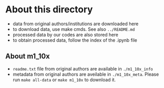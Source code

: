 # About this directory
- data from original authors/institutions are downloaded here
- to download data, use make cmds. See also `../README.md`
- processed data by our codes are also stored here
- to obtain processed data, follow the index of the .ipynb file

## About m1_10x
- `readme.txt` file from original authors are available in `./m1_10x_info`
- metadata from original authors are aveilable in `./m1_10x_meta`. Please run `make all-data` or `make m1_10x` to download it.

